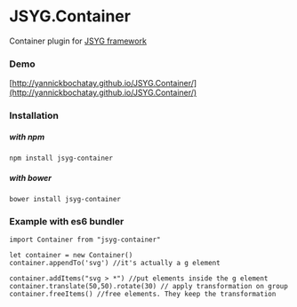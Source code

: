 # JSYG.Container
Container plugin for [JSYG framework](https://github.com/YannickBochatay/JSYG)

### Demo
[http://yannickbochatay.github.io/JSYG.Container/](http://yannickbochatay.github.io/JSYG.Container/)

### Installation

##### with npm
```shell
npm install jsyg-container
```

##### with bower
```shell
bower install jsyg-container
```

### Example with es6 bundler
```
import Container from "jsyg-container"

let container = new Container()
container.appendTo('svg') //it's actually a g element

container.addItems("svg > *") //put elements inside the g element
container.translate(50,50).rotate(30) // apply transformation on group
container.freeItems() //free elements. They keep the transformation
```